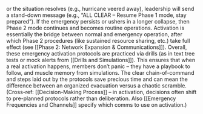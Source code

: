 or the situation resolves (e.g., hurricane veered away), leadership will send a stand-down message (e.g., “ALL CLEAR – Resume Phase 1 mode, stay prepared”). If the emergency persists or ushers in a longer collapse, then Phase 2 mode continues and becomes routine operations. Activation is essentially the bridge between normal and emergency operation, after which Phase 2 procedures (like sustained resource sharing, etc.) take full effect (see [[Phase 2: Network Expansion & Communications]]). Overall, these emergency activation protocols are practiced via drills (as in text tree tests or mock alerts from [[Drills and Simulations]]). This ensures that when a real activation happens, members don’t panic – they have a playbook to follow, and muscle memory from simulations. The clear chain-of-command and steps laid out by the protocols save precious time and can mean the difference between an organized evacuation versus a chaotic scramble. (Cross-ref: [[Decision-Making Process]] – in activation, decisions often shift to pre-planned protocols rather than deliberation. Also [[Emergency Frequencies and Channels]] specify which comms to use on activation.)